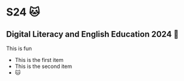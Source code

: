 # S24 🐱
## Digital Literacy and English Education 2024 🌼
This is fun
+ This is the first item
+ This is the second item
+ 🐱
